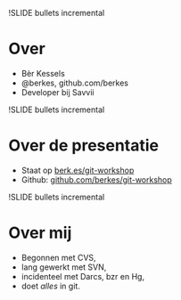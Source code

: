 !SLIDE bullets incremental
# Over #

* Bèr Kessels
* @berkes, github.com/berkes
* Developer bij Savvii

!SLIDE bullets incremental
# Over de presentatie #
* Staat op [berk.es/git-workshop](http://berk.es/git-workshop)
* Github:
  [github.com/berkes/git-workshop](http://github.com/berkes/git-workshop)

!SLIDE bullets incremental
# Over mij #

* Begonnen met CVS,
* lang gewerkt met SVN,
* incidenteel met Darcs, bzr en Hg,
* doet *alles* in git.

